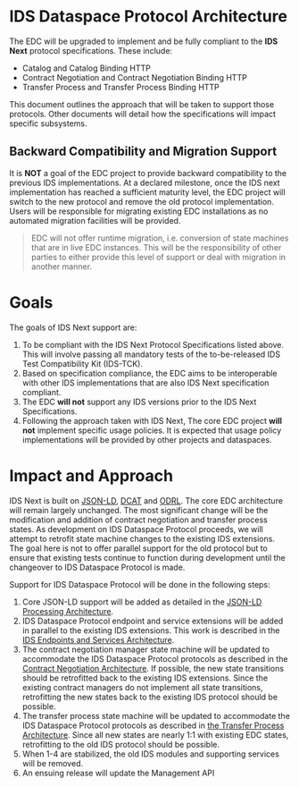 # IDS Dataspace Protocol Architecture

The EDC will be upgraded to implement and be fully compliant to the __IDS Next__ protocol specifications. These include:

- Catalog and Catalog Binding HTTP
- Contract Negotiation and Contract Negotiation Binding HTTP
- Transfer Process and Transfer Process Binding HTTP

This document outlines the approach that will be taken to support those protocols. Other documents will detail how the specifications will impact specific subsystems.

## Backward Compatibility and Migration Support

It is __NOT__ a goal of the EDC project to provide backward compatibility to the previous IDS implementations. At a declared milestone, once the IDS next implementation has reached
a sufficient maturity level, the EDC project will switch to the new protocol and remove the old protocol implementation. Users will be responsible for migrating existing EDC
installations as no automated migration facilities will be provided.

> EDC will not offer runtime migration, i.e. conversion of state machines that are in live EDC instances. This will be the responsibility of other parties to either
> provide this level of support or deal with migration in another manner.

# Goals

The goals of IDS Next support are:

1. To be compliant with the IDS Next Protocol Specifications listed above. This will involve passing all mandatory tests of the to-be-released IDS Test Compatibility Kit (IDS-TCK).
2. Based on specification compliance, the EDC aims to be interoperable with other IDS implementations that are also IDS Next specification compliant.
3. The EDC __will not__ support any IDS versions prior to the IDS Next Specifications.
4. Following the approach taken with IDS Next, The core EDC project __will not__ implement specific usage policies. It is expected that usage policy implementations will be
   provided by other projects and dataspaces.

# Impact and Approach

IDS Next is built on [JSON-LD](https://www.w3.org/TR/json-ld11/), [DCAT](https://www.w3.org/TR/vocab-dcat-3/) and [ODRL](https://w3c.github.io/poe/model/). The core EDC
architecture will remain largely unchanged. The most significant change will be the modification and addition of contract negotiation and transfer process states. As development on
IDS Dataspace Protocol proceeds, we will attempt to retrofit state machine changes to the existing IDS extensions. The goal here is not to offer parallel support for the old protocol but to
ensure that existing tests continue to function during development until the changeover to IDS Dataspace Protocol is made.

Support for IDS Dataspace Protocol will be done in the following steps:

1. Core JSON-LD support will be added as detailed in the [JSON-LD Processing Architecture](./json-ld-processing-architecture.md).
2. IDS Dataspace Protocol endpoint and service extensions will be added in parallel to the existing IDS extensions. This work is described in
   the [IDS Endpoints and Services Architecture](./ids-endpoints-services-architecture.md).
3. The contract negotiation manager state machine will be updated to accommodate the IDS Dataspace Protocol protocols as described in
   the [Contract Negotiation Architecture](./contract-negotiation-architecture.md). If possible, the new state transitions should be retrofitted back to the existing IDS
   extensions. Since the existing contract managers do not implement all state transitions, retrofitting the new states back to the existing IDS protocol should be possible.
4. The transfer process state machine will be updated to accommodate the IDS Dataspace Protocol protocols as described in [the Transfer Process Architecture](./transfer-process-architecture.md).
   Since all new states are nearly 1:1 with existing EDC states, retrofitting to the old IDS protocol should be possible.
5. When 1-4 are stabilized, the old IDS modules and supporting services will be removed.
6. An ensuing release will update the Management API

